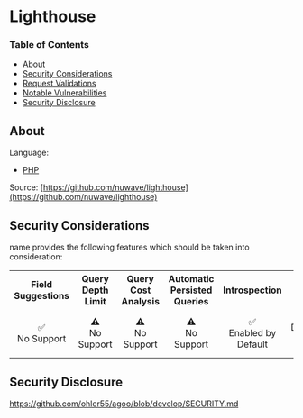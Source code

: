 # Lighthouse

### Table of Contents
* [About](#About)
* [Security Considerations](#Security-Considerations)
* [Request Validations](#Request-Validations)
* [Notable Vulnerabilities](#Notable-Vulnerabilties)
* [Security Disclosure](#Security-Disclosure)

## About
Language:
- [PHP](https://www.php.net/)

Source: [https://github.com/nuwave/lighthouse](https://github.com/nuwave/lighthouse)

## Security Considerations
name provides the following features which should be taken into consideration:

<table>
	<tr>
		<th align="center">Field Suggestions</th>
		<th align="center">Query Depth Limit</th>
		<th align="center">Query Cost Analysis</th>
		<th align="center">Automatic Persisted Queries</th>
		<th align="center">Introspection</th>
		<th align="center">Debug Mode</th>
		<th align="center">Batch Requests</th>
	</tr>
	<tr>
		<td align="center">✅<br>No Support</td>
		<td align="center">⚠️<br>No Support</td>
		<td align="center">⚠️<br>No Support</td>
		<td align="center">⚠️<br>No Support</td>
		<td align="center">✅<br>Enabled by Default</td>
		<td align="center">⚠️<br>Disabled by Default</td>
		<td align="center">✅<br>No Support</td>
	</tr>
</table>



## Security Disclosure
https://github.com/ohler55/agoo/blob/develop/SECURITY.md
